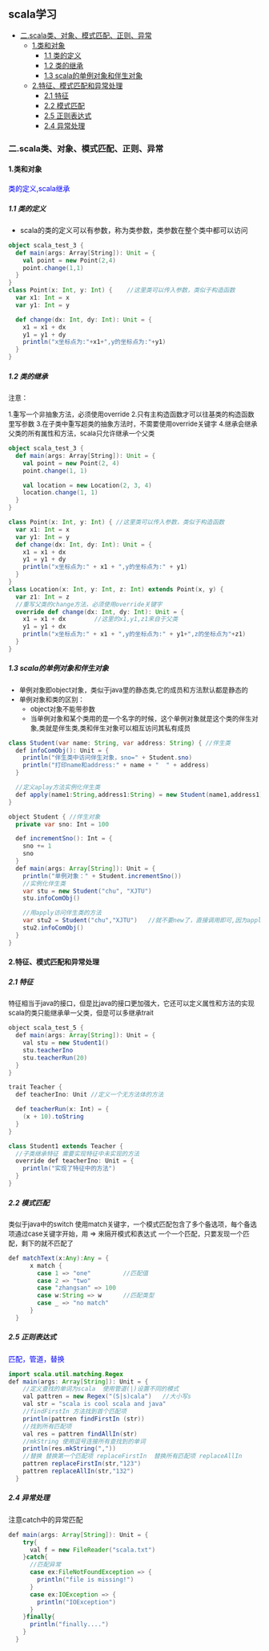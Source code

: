 <h2>scala学习</h2>
<!-- TOC -->

- [二.scala类、对象、模式匹配、正则、异常](#二scala类对象模式匹配正则异常)
    - [1.类和对象](#1类和对象)
        - [1.1 类的定义](#11-类的定义)
        - [1.2 类的继承](#12-类的继承)
        - [1.3 scala的单例对象和伴生对象](#13-scala的单例对象和伴生对象)
    - [2.特征、模式匹配和异常处理](#2特征模式匹配和异常处理)
        - [2.1 特征](#21-特征)
        - [2.2 模式匹配](#22-模式匹配)
        - [2.5 正则表达式](#25-正则表达式)
        - [2.4 异常处理](#24-异常处理)

<!-- /TOC -->

### 二.scala类、对象、模式匹配、正则、异常
#### 1.类和对象
<font color=blue>类的定义,scala继承</font>
##### 1.1 类的定义
*   scala的类的定义可以有参数，称为类参数，类参数在整个类中都可以访问
```scala
object scala_test_3 {
  def main(args: Array[String]): Unit = {
    val point = new Point(2,4)
    point.change(1,1)
  }
}
class Point(x: Int, y: Int) {    //这里类可以传入参数，类似于构造函数
  var x1: Int = x
  var y1: Int = y

  def change(dx: Int, dy: Int): Unit = {
    x1 = x1 + dx
    y1 = y1 + dy
    println("x坐标点为:"+x1+",y的坐标点为:"+y1)
  }
}
```
##### 1.2 类的继承
<font size=2>
注意：

1.重写一个非抽象方法，必须使用override
2.只有主构造函数才可以往基类的构造函数里写参数
3.在子类中重写超类的抽象方法时，不需要使用override关键字
4.继承会继承父类的所有属性和方法，scala只允许继承一个父类
</font>

```scala
object scala_test_3 {
  def main(args: Array[String]): Unit = {
    val point = new Point(2, 4)
    point.change(1, 1)

    val location = new Location(2, 3, 4)
    location.change(1, 1)
  }
}

class Point(x: Int, y: Int) { //这里类可以传入参数，类似于构造函数
  var x1: Int = x
  var y1: Int = y
  def change(dx: Int, dy: Int): Unit = {
    x1 = x1 + dx
    y1 = y1 + dy
    println("x坐标点为:" + x1 + ",y的坐标点为:" + y1)
  }
}
class Location(x: Int, y: Int, z: Int) extends Point(x, y) {
  var z1: Int = z
  //重写父类的change方法，必须使用override关键字
  override def change(dx: Int, dy: Int): Unit = {
    x1 = x1 + dx        //这里的x1,y1,z1来自于父类
    y1 = y1 + dx
    println("x坐标点为:" + x1 + ",y的坐标点为:" + y1+",z的坐标点为"+z1)
  }
}
```

##### 1.3 scala的单例对象和伴生对象
<font size=2>

*   单例对象即object对象，类似于java里的静态类,它的成员和方法默认都是静态的
*   单例对象和类的区别：
    *   object对象不能带参数
    *   当单例对象和某个类用的是一个名字的时候，这个单例对象就是这个类的伴生对象,类就是伴生类,类和伴生对象可以相互访问其私有成员
</font>


```java
class Student(var name: String, var address: String) { //伴生类
  def infoComObj(): Unit = {
    println("伴生类中访问伴生对象，sno=" + Student.sno)
    println("打印name和address:" + name + "  " + address)
  }

  //定义aplay方法实例化伴生类
  def apply(name1:String,address1:String) = new Student(name1,address1)
}

object Student { //伴生对象
  private var sno: Int = 100

  def incrementSno(): Int = {
    sno += 1
    sno
  }
  def main(args: Array[String]): Unit = {
    println("单例对象：" + Student.incrementSno())
    //实例化伴生类
    var stu = new Student("chu", "XJTU")
    stu.infoComObj()

    //用apply访问伴生类的方法
    var stu2 = Student("chu","XJTU")   //就不要new了，直接调用即可,因为apply方法已经new了一个对象
    stu2.infoComObj()
  }
}
```

#### 2.特征、模式匹配和异常处理
##### 2.1 特征
<font size=2>

特征相当于java的接口，但是比java的接口更加强大，它还可以定义属性和方法的实现
scala的类只能继承单一父类，但是可以多继承trait</font>
```java
object scala_test_5 {
  def main(args: Array[String]): Unit = {
    val stu = new Student1()
    stu.teacherIno
    stu.teacherRun(20)
  }
}

trait Teacher {
  def teacherIno: Unit //定义一个无方法体的方法

  def teacherRun(x: Int) = {
    (x + 10).toString
  }
}

class Student1 extends Teacher {
  //子类继承特征 需要实现特征中未实现的方法
  override def teacherIno: Unit = {
    println("实现了特征中的方法")
  }
}
```
</font>

##### 2.2 模式匹配
<font size=2>
类似于java中的switch
使用match关键字，一个模式匹配包含了多个备选项，每个备选项通过case关键字开始，用 => 来隔开模式和表达式
一个一个匹配，只要发现一个匹配，剩下的就不匹配了
</font>

```java
def matchText(x:Any):Any = {
      x match {
        case 1 => "one"         //匹配值
        case 2 => "two"
        case "zhangsan" => 100
        case w:String => w      //匹配类型
        case _ => "no match"   
      }
  }
```
##### 2.5 正则表达式

<font color=blue>匹配，管道，替换</font>
```java
import scala.util.matching.Regex
def main(args: Array[String]): Unit = {
    //定义查找的单词为scala  使用管道(|)设置不同的模式
    val pattren = new Regex("(S|s)cala")   //大小写s
    val str = "scala is cool scala and java"
    //findFirstIn 方法找到首个匹配项
    println(pattren findFirstIn (str))
    //找到所有匹配项
    val res = pattren findAllIn(str)
    //mkString 使用逗号连接所有查找到的单词
    println(res.mkString(","))
    //替换 替换第一个匹配项 replaceFirstIn  替换所有匹配项 replaceAllIn
    pattren replaceFirstIn(str,"123")
    pattren replaceAllIn(str,"132")
  }
```

##### 2.4 异常处理
注意catch中的异常匹配
```java
def main(args: Array[String]): Unit = {
    try{
      val f = new FileReader("scala.txt")
    }catch{
      //匹配异常
      case ex:FileNotFoundException => {
        println("file is missing!")
      }
      case ex:IOException => {
        println("IOException")
      }
    }finally{
      println("finally....")
    }
  }
```





